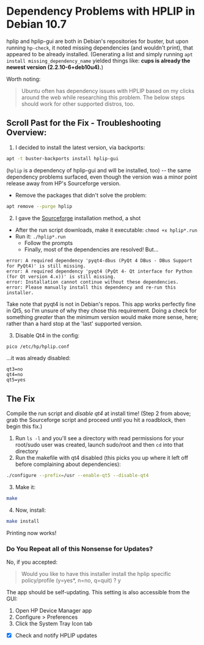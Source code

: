 # Dependency Problems with HPLIP in Debian 10.7
hplip and hplip-gui are both in Debian's repositories for buster, but upon running `hp-check`, it noted missing dependencies (and wouldn't print), that appeared to be already installed. (Generating a list and simply running `apt install missing_dependency_name` yielded things like: **cups is already the newest version (2.2.10-6+deb10u4).**)

Worth noting:
> Ubuntu often has dependency issues with HPLIP based on my clicks around the web while researching this problem.  The below steps should work for other supported distros, too.

## Scroll Past for the Fix - Troubleshooting Overview:
1. I decided to install the latest version, via backports:
```bash
apt -t buster-backports install hplip-gui
```
(`hplip` is a dependency of hplip-gui and will be installed, too) -- the same dependency problems surfaced, even though the version was a minor point release away from HP's Sourceforge version.
  - Remove the packages that didn't solve the problem:
  ```bash
  apt remove --purge hplip
  ```

2. I gave the [Sourceforge](https://developers.hp.com/hp-linux-imaging-and-printing) installation method, a shot
  - After the run script downloads, make it executable: `chmod +x hplip*.run`
  - Run it: `./hplip*.run`
    - Follow the prompts
    - Finally, most of the dependencies are resolved! But...

```text
error: A required dependency 'pyqt4-dbus (PyQt 4 DBus - DBus Support for PyQt4)' is still missing.
error: A required dependency 'pyqt4 (PyQt 4- Qt interface for Python (for Qt version 4.x))' is still missing.
error: Installation cannot continue without these dependencies.
error: Please manually install this dependency and re-run this installer.
```
Take note that pyqt4 is not in Debian's repos.  This app works perfectly fine in Qt5, so I'm unsure of why they chose this requirement.  Doing a check for something *greater* than the minimum version would make more sense, here; rather than a hard stop at the 'last' supported version.

3. Disable Qt4 in the config:
```bash
pico /etc/hp/hplip.conf
```
...it was already disabled:
```text
qt3=no
qt4=no
qt5=yes
```

## The Fix
Compile the run script and *disable qt4* at install time! (Step 2 from above; grab the Sourceforge script and proceed until you hit a roadblock, then begin this fix.)
1. Run `ls -l` and you'll see a directory with read permissions for your root/sudo user was created, launch sudo/root and then `cd` into that directory
2. Run the makefile with qt4 disabled (this picks you up where it left off before complaining about dependencies):
```bash
./configure --prefix=/usr --enable-qt5 --disable-qt4
```
3. Make it:
```bash
make
```
4. Now, install:
```bash
make install
```
Printing now works!

### Do You Repeat all of this Nonsense for Updates?
No, if you accepted:
> Would you like to have this installer install the hplip specific policy/profile (y=yes*, n=no, q=quit) ? y

The app should be self-updating.  This setting is also accessible from the GUI:
1. Open HP Device Manager app
2. Configure > Preferences
3. Click the System Tray Icon tab
 -  [x] Check and notify HPLIP updates
